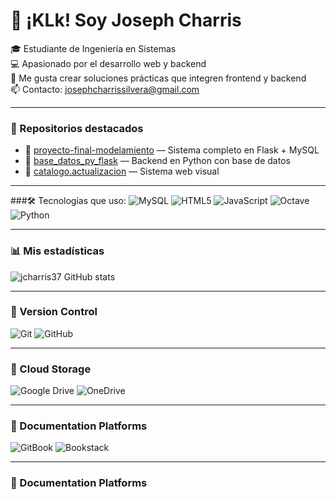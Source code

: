 
# 👋 ¡KLk! Soy Joseph Charris

🎓 Estudiante de Ingeniería en Sistemas  
💻 Apasionado por el desarrollo web y backend  
🚀 Me gusta crear soluciones prácticas que integren frontend y backend  
📫 Contacto: josephcharrissilvera@gmail.com

---

### 📌 Repositorios destacados
- 🔗 [proyecto-final-modelamiento](https://github.com/jcharris37/proyecto-final-modelamiento) — Sistema completo en Flask + MySQL  
- 🔗 [base_datos_py_flask](https://github.com/jcharris37/base_datos_py_flask) — Backend en Python con base de datos  
- 🔗 [catalogo.actualizacion](https://github.com/jcharris37/catalogo.actualizacion) — Sistema web visual

---

###🛠️ Tecnologías que uso: 
![MySQL](https://img.shields.io/badge/mysql-4479A1.svg?style=for-the-badge&logo=mysql&logoColor=white) ![HTML5](https://img.shields.io/badge/html5-%23E34F26.svg?style=for-the-badge&logo=html5&logoColor=white)  ![JavaScript](https://img.shields.io/badge/javascript-%23323330.svg?style=for-the-badge&logo=javascript&logoColor=%23F7DF1E) ![Octave](https://img.shields.io/badge/OCTAVE-darkblue?style=for-the-badge&logo=octave&logoColor=fcd683) ![Python](https://img.shields.io/badge/python-3670A0?style=for-the-badge&logo=python&logoColor=ffdd54)

---
### 📊 Mis estadísticas
![jcharris37 GitHub stats](https://github-readme-stats.vercel.app/api?username=jcharris37&show_icons=true&theme=radical)

---
### 🔀 Version Control
![Git](https://img.shields.io/badge/git-%23F05033.svg?style=for-the-badge&logo=git&logoColor=white)
![GitHub](https://img.shields.io/badge/github-%23121011.svg?style=for-the-badge&logo=github&logoColor=white)

---
### 📂 Cloud Storage
![Google Drive](https://img.shields.io/badge/Google%20Drive-4285F4?style=for-the-badge&logo=googledrive&logoColor=white)
![OneDrive](https://img.shields.io/badge/OneDrive-0078D4.svg?style=for-the-badge&logo=microsoftonedrive&logoColor=white)

---
### 📑 Documentation Platforms
![GitBook](https://img.shields.io/badge/GitBook-%23000000.svg?style=for-the-badge&logo=gitbook&logoColor=white)
![Bookstack](https://img.shields.io/badge/Bookstack-%230288D1.svg?style=for-the-badge&logo=bookstack&logoColor=white)

---
### 📑 Documentation Platforms

